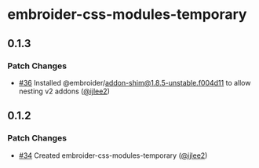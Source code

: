 # embroider-css-modules-temporary

## 0.1.3

### Patch Changes

- [#36](https://github.com/ijlee2/embroider-css-modules/pull/36) Installed @embroider/addon-shim@1.8.5-unstable.f004d11 to allow nesting v2 addons ([@ijlee2](https://github.com/ijlee2))

## 0.1.2

### Patch Changes

- [#34](https://github.com/ijlee2/embroider-css-modules/pull/34) Created embroider-css-modules-temporary ([@ijlee2](https://github.com/ijlee2))
